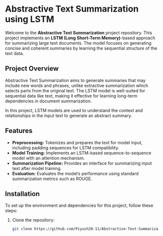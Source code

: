 # Abstractive Text Summarization using LSTM

Welcome to the **Abstractive Text Summarization** project repository. This project implements an **LSTM (Long Short-Term Memory)**-based approach for summarizing large text documents. The model focuses on generating concise and coherent summaries by learning the sequential structure of the text data.

## Project Overview

Abstractive Text Summarization aims to generate summaries that may include new words and phrases, unlike extractive summarization which selects parts from the original text. The LSTM model is well-suited for sequential data like text, making it effective for learning long-term dependencies in document summarization.

In this project, LSTM models are used to understand the context and relationships in the input text to generate an abstract summary.

## Features

- **Preprocessing:** Tokenizes and prepares the text for model input, including padding sequences for LSTM compatibility.
- **Model Training:** Implements an LSTM-based sequence-to-sequence model with an attention mechanism.
- **Summarization Pipeline:** Provides an interface for summarizing input text after model training.
- **Evaluation:** Evaluates the model’s performance using standard summarization metrics such as ROUGE.

## Installation

To set up the environment and dependencies for this project, follow these steps:

1. Clone the repository:
   ```bash
   git clone https://github.com/Piyush20-11/Abstractive-Text-Summarization.git
